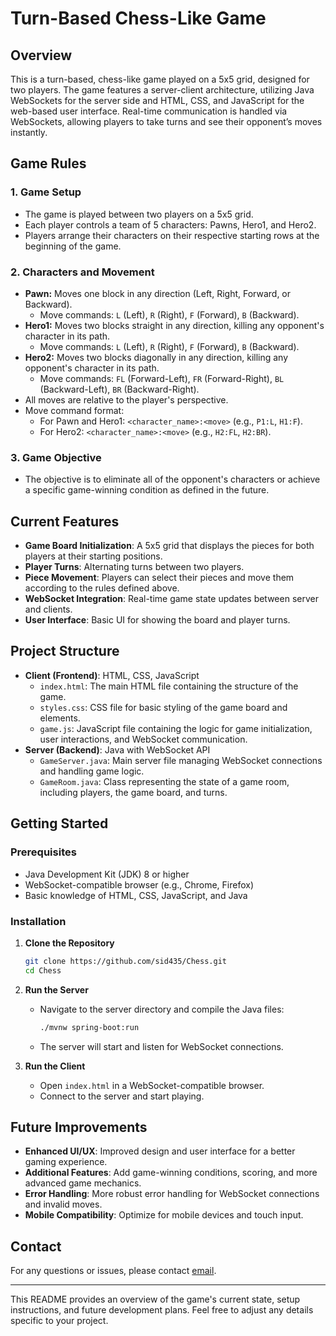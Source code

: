 # Turn-Based Chess-Like Game

## Overview

This is a turn-based, chess-like game played on a 5x5 grid, designed for two players. The game features a server-client architecture, utilizing Java WebSockets for the server side and HTML, CSS, and JavaScript for the web-based user interface. Real-time communication is handled via WebSockets, allowing players to take turns and see their opponent’s moves instantly.

## Game Rules

### 1. Game Setup
- The game is played between two players on a 5x5 grid.
- Each player controls a team of 5 characters: Pawns, Hero1, and Hero2.
- Players arrange their characters on their respective starting rows at the beginning of the game.

### 2. Characters and Movement
- **Pawn:** Moves one block in any direction (Left, Right, Forward, or Backward).
  - Move commands: `L` (Left), `R` (Right), `F` (Forward), `B` (Backward).
- **Hero1:** Moves two blocks straight in any direction, killing any opponent's character in its path.
  - Move commands: `L` (Left), `R` (Right), `F` (Forward), `B` (Backward).
- **Hero2:** Moves two blocks diagonally in any direction, killing any opponent's character in its path.
  - Move commands: `FL` (Forward-Left), `FR` (Forward-Right), `BL` (Backward-Left), `BR` (Backward-Right).
- All moves are relative to the player's perspective.
- Move command format:
  - For Pawn and Hero1: `<character_name>:<move>` (e.g., `P1:L`, `H1:F`).
  - For Hero2: `<character_name>:<move>` (e.g., `H2:FL`, `H2:BR`).

### 3. Game Objective
- The objective is to eliminate all of the opponent's characters or achieve a specific game-winning condition as defined in the future.

## Current Features

- **Game Board Initialization**: A 5x5 grid that displays the pieces for both players at their starting positions.
- **Player Turns**: Alternating turns between two players.
- **Piece Movement**: Players can select their pieces and move them according to the rules defined above.
- **WebSocket Integration**: Real-time game state updates between server and clients.
- **User Interface**: Basic UI for showing the board and player turns.

## Project Structure

- **Client (Frontend)**: HTML, CSS, JavaScript
  - `index.html`: The main HTML file containing the structure of the game.
  - `styles.css`: CSS file for basic styling of the game board and elements.
  - `game.js`: JavaScript file containing the logic for game initialization, user interactions, and WebSocket communication.
- **Server (Backend)**: Java with WebSocket API
  - `GameServer.java`: Main server file managing WebSocket connections and handling game logic.
  - `GameRoom.java`: Class representing the state of a game room, including players, the game board, and turns.

## Getting Started

### Prerequisites

- Java Development Kit (JDK) 8 or higher
- WebSocket-compatible browser (e.g., Chrome, Firefox)
- Basic knowledge of HTML, CSS, JavaScript, and Java

### Installation

1. **Clone the Repository**
   ```bash
   git clone https://github.com/sid435/Chess.git
   cd Chess
   ```

2. **Run the Server**
   - Navigate to the server directory and compile the Java files:
     ```bash
     ./mvnw spring-boot:run
     ```
   - The server will start and listen for WebSocket connections.

3. **Run the Client**
   - Open `index.html` in a WebSocket-compatible browser.
   - Connect to the server and start playing.

## Future Improvements

- **Enhanced UI/UX**: Improved design and user interface for a better gaming experience.
- **Additional Features**: Add game-winning conditions, scoring, and more advanced game mechanics.
- **Error Handling**: More robust error handling for WebSocket connections and invalid moves.
- **Mobile Compatibility**: Optimize for mobile devices and touch input.




## Contact

For any questions or issues, please contact [email](siddharthkumar435@gmail.com).

---

This README provides an overview of the game's current state, setup instructions, and future development plans. Feel free to adjust any details specific to your project.